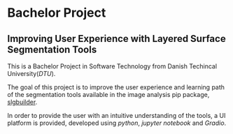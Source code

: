 # Bachelor Project 
## Improving User Experience with Layered Surface Segmentation Tools

This is a Bachelor Project in Software Technology from Danish Techincal University(_DTU_).

The goal of this project is to improve the user experience and learning path of the segmentation tools available in the image analysis pip package, [slgbuilder](https://github.com/Skielex/slgbuilder). 

In order to provide the user with an intuitive understanding of the tools, a UI platform is provided, developed using _python_, _jupyter notebook_ and _Gradio_.

